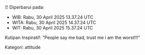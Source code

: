 ⏰ Diperbarui pada:
- WIB: Rabu, 30 April 2025 13.37.24 UTC
- WITA: Rabu, 30 April 2025 14.37.24 UTC
- WIT: Rabu, 30 April 2025 15.37.24 UTC

Kutipan Inspiratif:
"People say me bad, trust me i am the worst!!!"


Kategori: attitude

